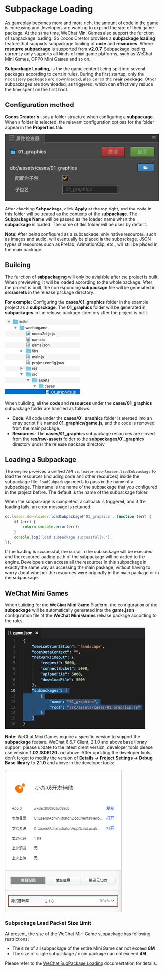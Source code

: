# Subpackage Loading

As gameplay becomes more and more rich, the amount of code in the game is increasing and developers are wanting to expand the size of their game package. At the same time, WeChat Mini Games also support the function of subpackage loading. So Cocos Creator provides a **subpackage loading** feature that supports subpackage loading of **code** and **resources**. Where **resource subpackage** is supported from **v2.0.7**. Subpackage loading currently only supports all kinds of mini game platforms, such as WeChat Mini Games, OPPO Mini Games and so on.

**Subpackage Loading**, is the the game content being split into several packages according to certain rules. During the first startup, only the necessary packages are downloaded, also called the **main package**. Other subpackages are downloaded, as triggered, which can effectively reduce the time spent on the first boot.

## Configuration method

__Cocos Creator's__ uses a folder structure when configuring a **subpackage**. When a folder is selected, the relevant configuration options for the folder appear in the **Properties** tab:

![subpackage](./subpackage/subpackage.png)

After checking **Subpackage**, click __Apply__ at the top right, and the code in this folder will be treated as the contents of the __subpackage__. The **Subpackage Name** will be passed as the loaded name when the __subpackage__ is loaded. The name of this folder will be used by default.

**Note**: After being configured as a subpackage, only native resources, such as images and audio, will eventually be placed in the subpackage. JSON types of resources such as Prefab, AnimationClip, etc., will still be placed in the main package.

## Building

The function of **subpackaging** will only be avialable after the project is built. When previewing, it will be loaded according to the whole package. After the project is built, the corresponding **subpackage** file will be generated in **src/assets** in the release package directory.

**For example:** Configuring the **cases/01_graphics** folder in the example project as a **subpackage**. The **01_graphics** folder will be generated in **subpackages** in the release package directory after the project is built.

![package](./subpackage/package.png)

When building, all the **code** and **resources** under the **cases/01_graphics** subpackage folder are handled as follows:

  - **Code**: All code under the **cases/01_graphics** folder is merged into an entry script file named **01_graphics/game.js**, and the code is removed from the main package.
  - **Resources**: The **cases/01_graphics** subpackage resources are moved from the **res/raw-assets** folder to the **subpackages/01_graphics** directory under the release package directory.

## Loading a Subpackage

The engine provides a unified API `cc.loader.downloader.loadSubpackage` to load the resources (including code and other resources) inside the subpackage file. `loadSubpackage` needs to pass in the name of a subpackage. This name is the name of the subpackage that you configured in the project before. The default is the name of the subpackage folder.

When the subpackage is completed, a callback is triggered, and if the loading fails, an error message is returned.

```javascript
cc.loader.downloader.loadSubpackage('01_graphics', function (err) {
    if (err) {
        return console.error(err);
    }
    console.log('load subpackage successfully.');
});
```

If the loading is successful, the script in the subpackage will be executed and the resource loading path of the subpackage will be added to the engine. Developers can access all the resources in this subpackage in exactly the same way as accessing the main package, without having to worry about whether the resources were originally in the main package or in the subpackage.

## WeChat Mini Games

When building for the **WeChat Mini Game** Platform, the configuration of the **subpackage** will be automatically generated into the **game.json** configuration file of the **WeChat Mini Games** release package according to the rules.

![profile](./subpackage/profile.png)

**Note**: WeChat Mini Games require a specific version to support the **subpackage** feature. WeChat 6.6.7 Client, 2.1.0 and above base library support, please update to the latest client version, developer tools please use version **1.02.1806120** and above. After updating the developer tools, don't forget to modify the version of __Details -> Project Settings -> Debug Base library__ to __2.1.0__ and above in the developer tools:

![subpackage2](./subpackage/subpackage2.png)

### Subpackage Load Packet Size Limit

At present, the size of the WeChat Mini Game subpackage has following restrictions:

- The size of all subpackage of the entire Mini Game can not exceed **8M**
- The size of single subpackage / main package can not exceed **4M**

Please refer to the [WeChat SubPackage Loading](https://developers.weixin.qq.com/minigame/en/dev/tutorial/base/subpackages.html?t=19010711) documentation for details.
